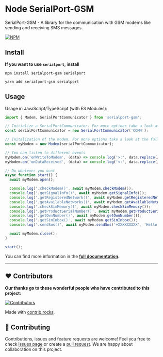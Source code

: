 # Node SerialPort-GSM

SerialPort-GSM - A library for the communication with GSM modems like sending and receiving SMS messages.

[![NPM](https://nodei.co/npm/serialport-gsm.png)](https://npmjs.org/package/serialport-gsm)

## Install

**If you want to use `serialport`, install**

```
npm install serialport-gsm serialport
```

```
yarn add serialport-gsm serialport
```

## Usage

Usage in JavaScript/TypeScript (with ES Modules):

```typescript
import { Modem, SerialPortCommunicator } from 'serialport-gsm';

// Initialize a SerialPortCommunicator. For more options take a look at the full documentaion
const serialPortCommunicator = new SerialPortCommunicator('COM4');

// Initalization of the modem. For more options take a look at the full documentaion
const myModem = new Modem(serialPortCommunicator);

// You can listen to different events
myModem.on('onWriteToModem', (data) => console.log('>:', data.replace(/\n|\r/g, '')));
myModem.on('onDataReceived', (data) => console.log('<:', data.replace(/\n|\r/g, '')));

// Do whatever you want
async function start() {
  await myModem.open();

  console.log('.checkModem()', await myModem.checkModem());
  console.log('.getSignalInfo()', await myModem.getSignalInfo());
  console.log('.getRegisteredNetwork()', await myModem.getRegisteredNetwork());
  console.log('.getAvailableNetworks()', await myModem.getAvailableNetworks());
  console.log('.checkSimMemory()', await myModem.checkSimMemory());
  console.log('.getProductSerialNumber()', await myModem.getProductSerialNumber());
  console.log('.getOwnNumber()', await myModem.getOwnNumber());
  console.log('.getSimInbox()', await myModem.getSimInbox());
  console.log('.sendSms()', await myModem.sendSms('+XXXXXXXXX', 'Hello, Zap here!'));

  await myModem.close();
}

start();
```

You can find more information in the **[full documentation](https://zabsalahid.github.io/serialport-gsm/)**.

---

## ❤️ Contributors

**Our thanks go to these wonderful people who have contributed to this project:**

[![Contributors](https://contrib.rocks/image?repo=zabsalahid/serialport-gsm)](https://github.com/zabsalahid/serialport-gsm/graphs/contributors)

Made with [contrib.rocks](https://contrib.rocks).

## 🤝 Contributing

Contributions, issues and feature requests are welcome! Feel you free to check [issues page](https://github.com/zabsalahid/serialport-gsm/issues) or create a [pull request](https://github.com/zabsalahid/serialport-gsm/pulls). We are happy about collaboration on this project.
